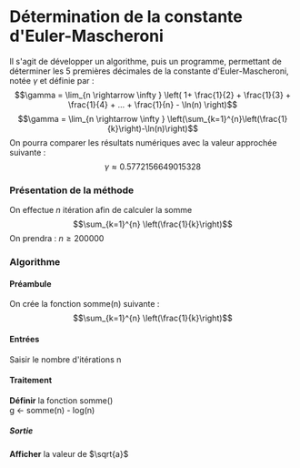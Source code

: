 # Détermination de la constante d'Euler-Mascheroni

Il s'agit de développer un algorithme, puis un programme, permettant de déterminer les $5$ premières décimales de la constante d'Euler-Mascheroni, notée $\gamma$ et définie par :
$$\gamma = \lim_{n \rightarrow \infty } \left( 1+ \frac{1}{2} + \frac{1}{3} + \frac{1}{4} + ... + \frac{1}{n} - \ln(n) \right)$$
$$\gamma = \lim_{n \rightarrow \infty } \left(\sum_{k=1}^{n}\left(\frac{1}{k}\right)-\ln(n)\right)$$
On pourra comparer les résultats numériques avec la valeur approchée suivante :
$$\gamma \approx0.5772156649015328$$
### Présentation de la méthode
On effectue $n$ itération afin de calculer la somme
$$\sum_{k=1}^{n} \left(\frac{1}{k}\right)$$
On prendra : $n \geq 200000$
### Algorithme

#### Préambule
On crée la fonction somme(n) suivante :
$$\sum_{k=1}^{n} \left(\frac{1}{k}\right)$$

#### Entrées
Saisir le nombre d'itérations n
#### Traitement
**Définir** la fonction somme()
<br>
g ← somme(n) - log(n)
##### Sortie
**Afficher** la valeur de $\sqrt{a}$
